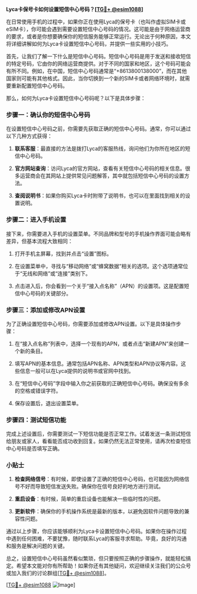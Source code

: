 **Lyca卡保号卡如何设置短信中心号码？[[TG💪+ @esim1088](https://t.me/s/esim1088)]**

在日常使用手机的过程中，如果你正在使用Lyca的保号卡（也叫作虚拟SIM卡或eSIM卡），你可能会遇到需要设置短信中心号码的情况。这可能是由于网络运营商的要求，或者是你想要确保你的短信服务能够正常运行。无论出于何种原因，本文将详细讲解如何为Lyca卡设置短信中心号码，并提供一些实用的小技巧。

首先，让我们了解一下什么是短信中心号码。短信中心号码是用于发送和接收短信的特定号码，它由你的网络运营商提供。对于不同的国家和地区，这个号码可能会有所不同。例如，在中国，短信中心号码通常是“+8613800138000”，而在其他国家则可能有其他格式。因此，当你切换到一个新的SIM卡或者网络环境时，就需要重新配置短信中心号码。

那么，如何为Lyca卡设置短信中心号码呢？以下是具体步骤：

### 步骤一：确认你的短信中心号码

在设置短信中心号码之前，你需要先获取正确的短信中心号码。通常，你可以通过以下几种方式获得：

1. **联系客服**：最直接的方法是拨打Lyca的客服热线，询问他们为你所在地区的短信中心号码。
   
2. **官方网站查询**：访问Lyca的官方网站，查看有关短信中心号码的相关信息。很多运营商会在其网站上提供常见问题解答，其中就包括短信中心号码的设置方法。

3. **查阅说明书**：如果你购买Lyca卡时附带了说明书，也可以在里面找到相关的设置说明。

### 步骤二：进入手机设置

接下来，你需要进入手机的设置菜单。不同品牌和型号的手机操作界面可能会略有差异，但基本流程大致相同：

1. 打开手机主屏幕，找到并点击“设置”图标。
   
2. 在设置菜单中，寻找与“移动网络”或“蜂窝数据”相关的选项。这个选项通常位于“无线和网络”或“连接”类别下。

3. 点击进入后，你会看到一个关于“接入点名称”（APN）的设置项。这是配置短信中心号码的关键部分。

### 步骤三：添加或修改APN设置

为了正确设置短信中心号码，你需要添加或修改APN设置。以下是具体操作步骤：

1. 在“接入点名称”列表中，选择一个现有的APN，或者点击“新建APN”来创建一个新的条目。

2. 填写APN的基本信息。通常包括APN名称、APN类型和APN协议等内容。这些信息一般可以在Lyca提供的说明书或官网中找到。

3. 在“短信中心号码”字段中输入你之前获取的正确短信中心号码。确保没有多余的空格或错误字符。

4. 保存设置后，退出设置菜单。

### 步骤四：测试短信功能

完成上述设置后，你需要测试一下短信功能是否正常工作。试着发送一条测试短信给朋友或家人，看看能否成功收到回复。如果仍然无法正常使用，请再次检查短信中心号码是否填写正确。

### 小贴士

1. **检查网络信号**：有时候，即使设置了正确的短信中心号码，也可能因为网络信号不好而导致短信发送失败。确保你在信号良好的地方进行测试。

2. **重启设备**：有时候，简单的重启设备也能解决一些临时性的问题。

3. **更新软件**：确保你的手机操作系统是最新的版本，以避免因软件问题导致的兼容性问题。

通过以上步骤，你应该能够顺利为Lyca卡设置短信中心号码。如果你在操作过程中遇到任何困难，不要犹豫，随时联系Lyca的客服寻求帮助。毕竟，良好的沟通和服务是解决问题的关键。

总之，设置短信中心号码虽然看似繁琐，但只要按照正确的步骤操作，就能轻松搞定。希望本文能对你有所帮助！如果你还有其他疑问，欢迎继续关注我们的公众号或加入我们的讨论群组[[TG💪+ @esim1088](https://t.me/s/esim1088)]。

[[TG💪+ @esim1088](https://t.me/s/esim1088) ![Image](https://i.postimg.cc/4NQfJmqS/Snipaste-2025-05-13-00-14-12.png)]